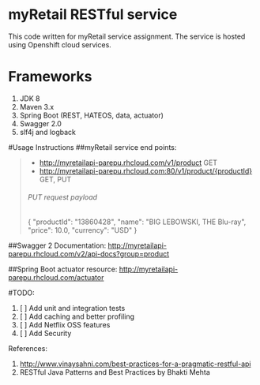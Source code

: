 # myRetail RESTful service
This code written for myRetail service assignment. The service is hosted using Openshift cloud services. 

# Frameworks
1. JDK 8
2. Maven 3.x
3. Spring Boot (REST, HATEOS, data, actuator)
4. Swagger 2.0
5. slf4j and logback

#Usage Instructions
##myRetail service end points:
  > - http://myretailapi-parepu.rhcloud.com/v1/product GET
  > - http://myretailapi-parepu.rhcloud.com:80/v1/product/{productId} GET, PUT
>###### PUT request payload
>    {
        "productId": "13860428",
        "name": "BIG LEBOWSKI, THE Blu-ray",
        "price": 10.0,
        "currency": "USD"
    }

##Swagger 2 Documentation:
    http://myretailapi-parepu.rhcloud.com/v2/api-docs?group=product
  
##Spring Boot actuator resource:
    http://myretailapi-parepu.rhcloud.com/actuator



#TODO:
1. [ ] Add unit and integration tests
2. [ ] Add caching and better profiling
3. [ ] Add Netflix OSS features
4. [ ] Add Security

References:
1. http://www.vinaysahni.com/best-practices-for-a-pragmatic-restful-api
2. RESTful Java Patterns and Best Practices by Bhakti Mehta
